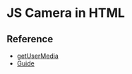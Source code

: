 # JS Camera in HTML

## Reference

- [getUserMedia](https://developer.mozilla.org/en-US/docs/Web/API/MediaDevices/getUserMedia)
- [Guide](https://www.webdevdrops.com/en/how-to-access-device-cameras-with-javascript/)
